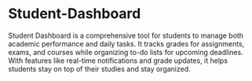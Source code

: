 # Student-Dashboard
Student Dashboard is a comprehensive tool for students to manage both academic performance and daily tasks. It tracks grades for assignments, exams, and courses while organizing to-do lists for upcoming deadlines. With features like real-time notifications and grade updates, it helps students stay on top of their studies and stay organized.
